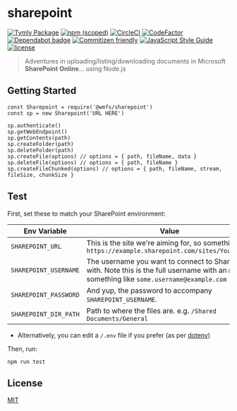 # sharepoint

[![Tymly Package](https://img.shields.io/badge/tymly-package-blue.svg)](https://tymly.io/)
[![npm (scoped)](https://img.shields.io/npm/v/@wmfs/sharepoint.svg)](https://www.npmjs.com/package/@wmfs/sharepoint)
[![CircleCI](https://circleci.com/gh/wmfs/sharepoint.svg?style=svg)](https://circleci.com/gh/wmfs/sharepoint)
[![CodeFactor](https://www.codefactor.io/repository/github/wmfs/sharepoint/badge)](https://www.codefactor.io/repository/github/wmfs/sharepoint)
[![Dependabot badge](https://img.shields.io/badge/Dependabot-active-brightgreen.svg)](https://dependabot.com/)
[![Commitizen friendly](https://img.shields.io/badge/commitizen-friendly-brightgreen.svg)](http://commitizen.github.io/cz-cli/)
[![JavaScript Style Guide](https://img.shields.io/badge/code_style-standard-brightgreen.svg)](https://standardjs.com)
[![license](https://img.shields.io/github/license/mashape/apistatus.svg)](https://github.com/wmfs/sharepoint/blob/master/README.md)

> Adventures in uploading/listing/downloading documents in Microsoft **SharePoint Online**... using Node.js

## <a name="gettingStarted"></a>Getting Started

```
const Sharepoint = require('@wmfs/sharepoint')
const sp = new Sharepoint('URL HERE')

sp.authenticate()
sp.getWebEndpoint()
sp.getContents(path)
sp.createFolder(path)
sp.deleteFolder(path)
sp.createFile(options) // options = { path, fileName, data }
sp.deleteFile(options) // options = { path, fileName }
sp.createFileChunked(options) // options = { path, fileName, stream, fileSize, chunkSize }
```

## <a name="test"></a>Test
First, set these to match your SharePoint environment:

| Env Variable | Value |
| ------------ | ----- |
| `SHAREPOINT_URL` | This is the site we're aiming for, so something like `https://example.sharepoint.com/sites/YourSite/` |
| `SHAREPOINT_USERNAME` | The username you want to connect to SharePoint with. Note this is the full username with an `@`, so something like `some.username@example.com` |
| `SHAREPOINT_PASSWORD` | And yup, the password to accompany `SHAREPOINT_USERNAME`. |
| `SHAREPOINT_DIR_PATH` | Path to where the files are. e.g. `/Shared Documents/General ` |

* Alternatively, you can edit a `/.env` file if you prefer (as per [dotenv](https://www.npmjs.com/package/dotenv))

Then, run:
```
npm run test
```

## <a name="license"></a>License
[MIT](https://github.com/wmfs/sharepoint/blob/master/LICENSE)

